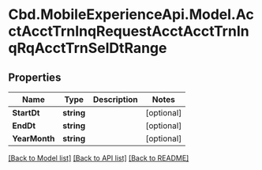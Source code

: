 # Cbd.MobileExperienceApi.Model.AcctAcctTrnInqRequestAcctAcctTrnInqRqAcctTrnSelDtRange

## Properties

Name | Type | Description | Notes
------------ | ------------- | ------------- | -------------
**StartDt** | **string** |  | [optional] 
**EndDt** | **string** |  | [optional] 
**YearMonth** | **string** |  | [optional] 

[[Back to Model list]](../README.md#documentation-for-models) [[Back to API list]](../README.md#documentation-for-api-endpoints) [[Back to README]](../README.md)

